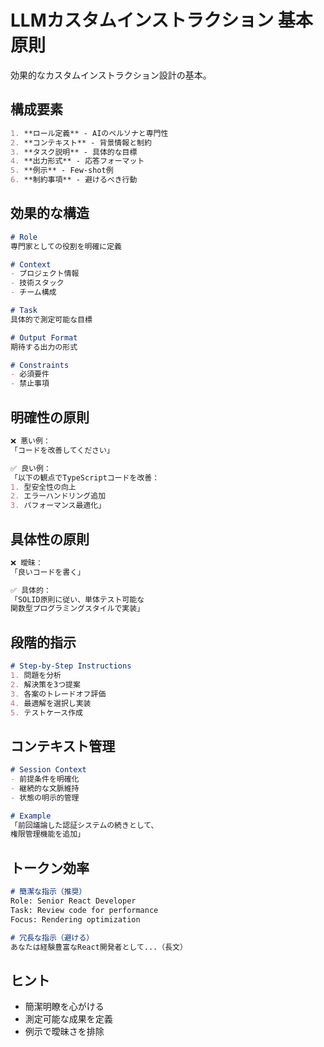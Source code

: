 # LLMカスタムインストラクション 基本原則

効果的なカスタムインストラクション設計の基本。

## 構成要素

```markdown
1. **ロール定義** - AIのペルソナと専門性
2. **コンテキスト** - 背景情報と制約
3. **タスク説明** - 具体的な目標
4. **出力形式** - 応答フォーマット
5. **例示** - Few-shot例
6. **制約事項** - 避けるべき行動
```

## 効果的な構造

```markdown
# Role
専門家としての役割を明確に定義

# Context
- プロジェクト情報
- 技術スタック
- チーム構成

# Task
具体的で測定可能な目標

# Output Format
期待する出力の形式

# Constraints
- 必須要件
- 禁止事項
```

## 明確性の原則

```markdown
❌ 悪い例：
「コードを改善してください」

✅ 良い例：
「以下の観点でTypeScriptコードを改善：
1. 型安全性の向上
2. エラーハンドリング追加
3. パフォーマンス最適化」
```

## 具体性の原則

```markdown
❌ 曖昧：
「良いコードを書く」

✅ 具体的：
「SOLID原則に従い、単体テスト可能な
関数型プログラミングスタイルで実装」
```

## 段階的指示

```markdown
# Step-by-Step Instructions
1. 問題を分析
2. 解決策を3つ提案
3. 各案のトレードオフ評価
4. 最適解を選択し実装
5. テストケース作成
```

## コンテキスト管理

```markdown
# Session Context
- 前提条件を明確化
- 継続的な文脈維持
- 状態の明示的管理

# Example
「前回議論した認証システムの続きとして、
権限管理機能を追加」
```

## トークン効率

```markdown
# 簡潔な指示（推奨）
Role: Senior React Developer
Task: Review code for performance
Focus: Rendering optimization

# 冗長な指示（避ける）
あなたは経験豊富なReact開発者として...（長文）
```

## ヒント
- 簡潔明瞭を心がける
- 測定可能な成果を定義
- 例示で曖昧さを排除